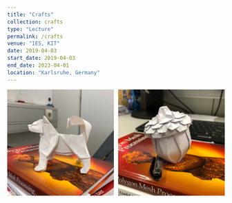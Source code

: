 ```yaml
---
title: "Crafts"
collection: crafts
type: "Lecture"
permalink: /crafts
venue: "IES, KIT"
date: 2019-04-03
start_date: 2019-04-03
end_date: 2023-04-01
location: "Karlsruhe, Germany"
---
```


<div style="display: flex; gap: 10px; margin-bottom: 15pt;">
  <img src="../images/crafts/IMG_0745.jpg" alt="crafts" style="width: calc(50% - 5px);">
  <img src="../images/crafts/IMG_0763.jpg" alt="crafts" style="width: calc(50% - 5px);">
</div>